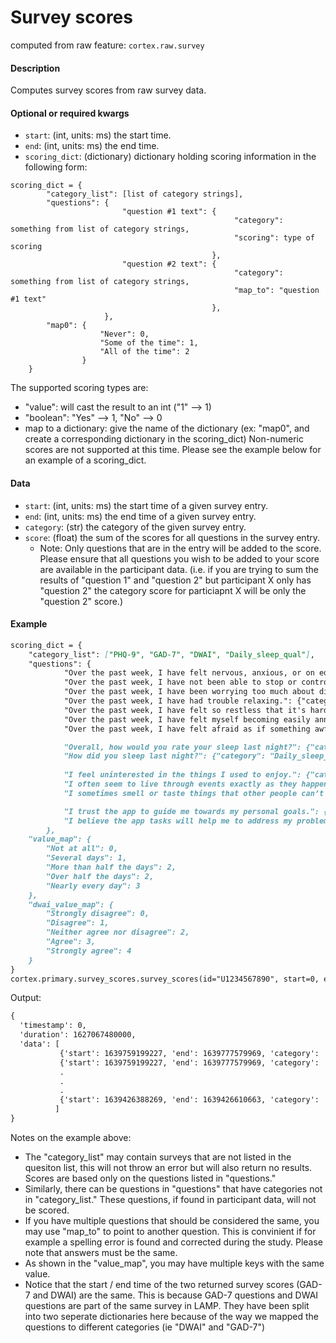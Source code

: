 # Survey scores

computed from raw feature: `cortex.raw.survey`

#### Description

Computes survey scores from raw survey data.

#### Optional or required kwargs

- `start`: (int, units: ms) the start time.
- `end`: (int, units: ms) the end time.
- `scoring_dict`: (dictionary) dictionary holding scoring information in the following form:
```
scoring_dict = {
        "category_list": [list of category strings],
        "questions": {
                         "question #1 text": {
                                                  "category": something from list of category strings,
                                                  "scoring": type of scoring
                                             },
                         "question #2 text": {
                                                  "category": something from list of category strings,
                                                  "map_to": "question #1 text"
                                             },
                     },
        "map0": {
                    "Never": 0,
                    "Some of the time": 1,
                    "All of the time": 2
                }
    }
```
The supported scoring types are:
- "value": will cast the result to an int ("1" --> 1)
- "boolean": "Yes" --> 1, "No" --> 0
- map to a dictionary: give the name of the dictionary (ex: "map0", and create a corresponding dictionary in the scoring_dict)
Non-numeric scores are not supported at this time. 
Please see the example below for an example of a scoring_dict.

#### Data

- `start`: (int, units: ms) the start time of a given survey entry.
- `end`: (int, units: ms) the end time of a given survey entry.
- `category`: (str) the category of the given survey entry.
- `score`: (float) the sum of the scores for all questions in the survey entry.
  - Note: Only questions that are in the entry will be added to the score. Please ensure that all questions you wish to be added to your score are available in the participant data. (i.e. if you are trying to sum the results of "question 1" and "question 2" but participant X only has "question 2" the category score for particiapnt X will be only the "question 2" score.)

#### Example

```markdown
scoring_dict = {
    "category_list": ["PHQ-9", "GAD-7", "DWAI", "Daily_sleep_qual"],
    "questions": {
            "Over the past week, I have felt nervous, anxious, or on edge.": {"category": "GAD-7", "scoring": "value_map"},
            "Over the past week, I have not been able to stop or control worrying.": {"category": "GAD-7", "scoring": "value_map"},
            "Over the past week, I have been worrying too much about different things.": {"category": "GAD-7", "scoring": "value_map"},
            "Over the past week, I have had trouble relaxing.": {"category": "GAD-7", "scoring": "value_map"},
            "Over the past week, I have felt so restless that it's hard to sit still.": {"category": "GAD-7", "scoring": "value_map"},
            "Over the past week, I have felt myself becoming easily annoyed or irritable.": {"category": "GAD-7", "scoring": "value_map"},
            "Over the past week, I have felt afraid as if something awful might happen.": {"category": "GAD-7", "scoring": "value_map"},

            "Overall, how would you rate your sleep last night?": {"category": "Daily_sleep_qual", "scoring": "value"},
            "How did you sleep last night?": {"category": "Daily_sleep_qual", "map_to": "Overall, how would you rate your sleep last night?"},
        
            "I feel uninterested in the things I used to enjoy.": {"category": "PQ-16", "scoring": "boolean"},
            "I often seem to live through events exactly as they happened before (déjà vu).": {"category": "PQ-16", "scoring": "boolean"},
            "I sometimes smell or taste things that other people can’t smell or taste.": {"category": "PQ-16", "scoring": "boolean"},

            "I trust the app to guide me towards my personal goals.": {"category": "DWAI", "scoring": "dwai_value_map"},
            "I believe the app tasks will help me to address my problems.": {"category": "DWAI", "scoring": "dwai_value_map"},
        },
    "value_map": {
        "Not at all": 0,
        "Several days": 1,
        "More than half the days": 2,
        "Over half the days": 2,
        "Nearly every day": 3
    },
    "dwai_value_map": {
        "Strongly disagree": 0,
        "Disagree": 1,
        "Neither agree nor disagree": 2,
        "Agree": 3,
        "Strongly agree": 4
    }
}
cortex.primary.survey_scores.survey_scores(id="U1234567890", start=0, end=cortex.now(), scoring_dict=scoring_dict)
```
Output:
```markdown
{
  'timestamp': 0,
  'duration': 1627067480000,
  'data': [
           {'start': 1639759199227, 'end': 1639777579969, 'category': 'GAD-7', 'score': 7},
           {'start': 1639759199227, 'end': 1639777579969, 'category': 'DWAI', 'score': 6},
           .
           .
           .
           {'start': 1639426388269, 'end': 1639426610663, 'category': 'Daily_sleep_qual', 'score': 3},
          ]
}
```

Notes on the example above:
- The "category_list" may contain surveys that are not listed in the quesiton list, this will not throw an error but will also return no results. Scores are based only on the questions listed in "questions."
- Similarly, there can be questions in "questions" that have categories not in "category_list." These questions, if found in participant data, will not be scored.
- If you have multiple questions that should be considered the same, you may use "map_to" to point to another question. This is convinient if for example a spelling error is found and corrected during the study. Please note that answers must be the same.
- As shown in the "value_map", you may have multiple keys with the same value. 
- Notice that the start / end time of the two returned survey scores (GAD-7 and DWAI) are the same. This is because GAD-7 questions and DWAI questions are part of the same survey in LAMP. They have been split into two seperate dictionaries here because of the way we mapped the questions to different categories (ie "DWAI" and "GAD-7")


